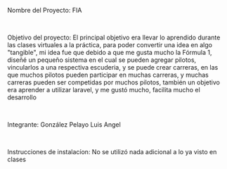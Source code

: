 <p>Nombre del Proyecto: FIA </p><br>
<p>Objetivo del proyecto: El principal objetivo era llevar lo aprendido durante las clases virtuales a la práctica, para poder convertir una idea en algo "tangible", mi idea fue que debido a que me gusta mucho la Fórmula 1, diseñé un pequeño sistema en el cual se pueden agregar pilotos, vincularlos a una respectiva escuderia, y se puede crear carreras, en las que muchos pilotos pueden participar en muchas carreras, y muchas carreras pueden ser competidas por muchos pilotos, también un objetivo era aprender a utilizar laravel, y me gustó mucho, facilita mucho el desarrollo </p><br>
<p>Integrante: González Pelayo Luis Angel </p><br>
<p>Instrucciones de instalacíon: No se utilizó nada adicional a lo ya visto en clases</p><br>
